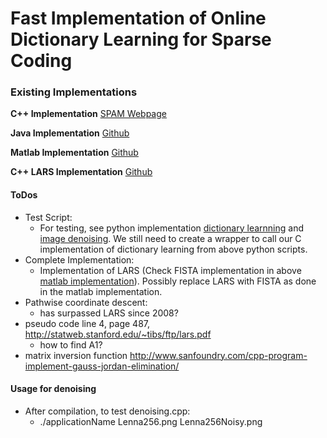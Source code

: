 # Fast Implementation of Online Dictionary Learning for Sparse Coding


### Existing Implementations
**C++ Implementation**
[SPAM Webpage](http://spams-devel.gforge.inria.fr/downloads.html)


**Java Implementation**
[Github](https://github.com/maciejkula/dictionarylearning)

**Matlab Implementation**
[Github](https://github.com/tiepvupsu/DICTOL)

**C++ LARS Implementation**
[Github](https://github.com/varung/larscpp/tree/master/src)
#### **ToDos**
* Test Script:
  * For testing, see python implementation [dictionary learnning](https://github.com/d-acharya/OnlineDictionaryLearning/blob/master/dict_learning.py) and [image denoising](https://github.com/d-acharya/OnlineDictionaryLearning/blob/master/plot_image_denoising.py). We still need to create a wrapper to call our C implementation of dictionary learning from above python scripts.
* Complete Implementation:
  * Implementation of LARS (Check FISTA implementation in above [matlab implementation](https://github.com/tiepvupsu/DICTOL/blob/master/utils/fista.m)). Possibly replace LARS with FISTA as done in the matlab implementation.
* Pathwise coordinate descent:
  * has surpassed LARS since 2008?
* pseudo code line 4, page 487, http://statweb.stanford.edu/~tibs/ftp/lars.pdf
  * how to find A1?
* matrix inversion function http://www.sanfoundry.com/cpp-program-implement-gauss-jordan-elimination/


#### **Usage for denoising**
* After compilation, to test denoising.cpp:
  * ./applicationName Lenna256.png Lenna256Noisy.png
